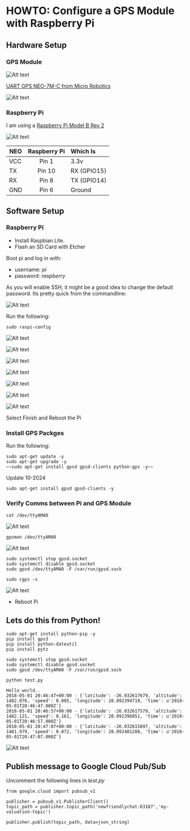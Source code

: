 # HOWTO: Configure a GPS Module with Raspberry Pi

## Hardware Setup

### GPS Module

![Alt text](images/uart_gps_neo_7mc.png "UART GPS NEO-7M-C")

[UART GPS NEO-7M-C from Micro Robotics](https://www.robotics.org.za/W8748)

![Alt text](images/uart_gps_neo_7mc_upclose.png "UART GPS NEO-7M-C Up Close")

### Raspberry Pi

I am using a [Raspberry Pi Model B Rev 2](https://www.pishop.co.za/store/raspberry-pi-boards/raspberry-pi--model-b)

![Alt text](images/raspberry_pi.png "Raspberry Pi")


| NEO   | Raspberry Pi  | Which Is  |
| ----- |:-------------:|:------------|
| VCC   | Pin 1         | 3.3v        |
| TX    | Pin 10        | RX (GPIO15) |
| RX    | Pin 8         | TX (GPIO14) |
| GND   | Pin 6         | Ground      |

## Software Setup

### Raspberry Pi 

- Install Raspbian Lite.
- Flash an SD Card with Etcher

Boot pi and log in with:
- username: *pi*
- password: *raspberry*

As you will enable SSH, it might be a good idea to change the default password.  Its pretty quick from the commandline:

![Alt text](images/pi_passwd.png "Pi Password")

Run the following:
~~~~
sudo raspi-config
~~~~

![Alt text](images/raspi_config_interfacing_options.png "Raspi Config Interfacing Options")

![Alt text](images/raspi_config_ssh.png "Raspi Config Interfacing Options - SSH")

![Alt text](images/raspi_config_ssh_enable.png "Raspi Config SSH Enable")

![Alt text](images/raspi_config_serial.png "Raspi Config Interfacing Options - Serial")

![Alt text](images/raspi_config_serial_login.png "Raspi Config Enable Login Shell")

![Alt text](images/raspi_config_serial_hw.png "Raspi Config Enable Serial Port Hardware")

![Alt text](images/raspi_config_serial_summary.png "Raspi Config Serial Summary")

Select Finish and Reboot the Pi

### Install GPS Packges

Run the following:

~~~~
sudo apt-get update -y
sudo apt-get upgrade -y
~~sudo apt-get install gpsd gpsd-clients python-gps -y~~
~~~~

Update 10-2024
~~~~
sudo apt-get install gpsd gpsd-clients -y
~~~~

### Verify Comms between Pi and GPS Module

~~~~
cat /dev/ttyAMA0
~~~~

![Alt text](images/cat_dev_ttyAMA0.png "cat /dev/ttyAMA0")

~~~~
gpsmon /dev/ttyAMA0
~~~~

![Alt text](images/gpsmon_dev_ttyAMA0.png "gpsmon /dev/ttyAMA0")

~~~~
sudo systemctl stop gpsd.socket
sudo systemctl disable gpsd.socket
sudo gpsd /dev/ttyAMA0 -F /var/run/gpsd.sock
~~~~

~~~~
sudo cgps -s
~~~~

![Alt text](images/cgps.png "cgps")

- Reboot Pi

## Lets do this from Python!

~~~~
sudo apt-get install python-pip -y
pip install gps3
pip install python-dateutil
pip install pytz
~~~~

~~~~
sudo systemctl stop gpsd.socket
sudo systemctl disable gpsd.socket
sudo gpsd /dev/ttyAMA0 -F /var/run/gpsd.sock
~~~~

~~~~
python test.py

Hello world..
2018-05-01 20:46:47+00:00 - {'latitude': -26.032617679, 'altitude': 1482.076, 'speed': 0.005, 'longitude': 28.092394719, 'time': u'2018-05-01T20:46:47.000Z'}
2018-05-01 20:46:57+00:00 - {'latitude': -26.032617579, 'altitude': 1482.121, 'speed': 0.161, 'longitude': 28.092396851, 'time': u'2018-05-01T20:46:57.000Z'}
2018-05-01 20:47:07+00:00 - {'latitude': -26.032615897, 'altitude': 1481.979, 'speed': 0.072, 'longitude': 28.092401288, 'time': u'2018-05-01T20:47:07.000Z'}
~~~~

![Alt text](images/python_test.py.png "python test.py")

## Publish message to Google Cloud Pub/Sub

Uncomment the following lines in *test.py*

~~~~
from google.cloud import pubsub_v1

publisher = pubsub_v1.PublisherClient()
topic_path = publisher.topic_path('newfriendlychat-63187','my-valuation-topic')

publisher.publish(topic_path, data=json_string)
~~~~
